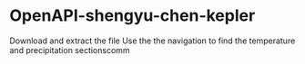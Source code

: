 # OpenAPI-shengyu-chen-kepler
Download and extract the file
Use the the navigation to find the temperature and precipitation sectionscomm